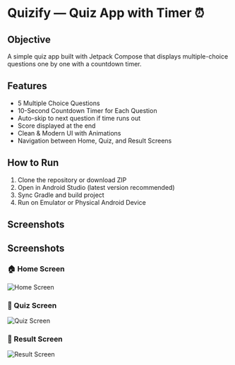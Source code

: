 # Quizify — Quiz App with Timer ⏰

## Objective
A simple quiz app built with Jetpack Compose that displays multiple-choice questions one by one with a countdown timer.

## Features
-  5 Multiple Choice Questions
-  10-Second Countdown Timer for Each Question
-  Auto-skip to next question if time runs out
-  Score displayed at the end
-  Clean & Modern UI with Animations
-  Navigation between Home, Quiz, and Result Screens

## How to Run
1. Clone the repository or download ZIP
2. Open in Android Studio (latest version recommended)
3. Sync Gradle and build project
4. Run on Emulator or Physical Android Device

## Screenshots
## Screenshots

### 🏠 Home Screen
![Home Screen](screenshots/home.jpg)

### 📝 Quiz Screen
![Quiz Screen](screenshots/quiz.jpg)

### 🏁 Result Screen
![Result Screen](screenshots/result.jpg)